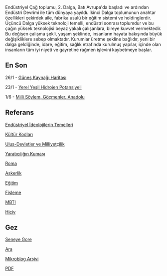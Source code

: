 
Endüstriyel Çağ toplumu, 2. Dalga, Batı Avrupa'da başladı ve ardından
Endüstri Devrimi ile tüm dünyaya yayıldı. İkinci Dalga toplumunun
anahtar özellikleri çekirdek aile, fabrika usulü bir eğitim sistemi ve
holdinglerdir. Üçüncü Dalga yüksek teknoloji temelli, endüstri sonrası
toplumdur ve bu çağın yüksek teknolojisi beyaz yakalı çalışanlara,
bireye kuvvet vermektedir. Bu değişen çalışma şekli, yaşam şeklinde,
insanların hayata bakışında büyük değişikliklere sebep
olmaktadır. Kurumlar üretme şekline bağlıdır, yeni bir dalga
geldiğinde, idare, eğitim, sağlık etrafında kurulmuş yapılar, içinde
olan insanların tüm iyi niyeti ve gayretine rağmen işlevini kaybetmeye
başlar.


## En Son

26/1 - [Güneş Kaynağı Haritası](2022/01/solar-map.html)

23/1 - [Yerel Yeşil Hidrojen Potansiyeli](2022/01/green-hydrogen.html)

1/6 - [Milli Söylem, Göçmenler, Anadolu](2020/07/gocebele-anadolu.html)

## Referans

[Endüstriyel İdeolojilerin Temelleri](2010/06/endustriyel-ideolojilerin-temelleri.html)

[Kültür Kodları](2006/07/kltr-kodlar.html)

[Ulus-Devletler ve Milliyetçilik](2013/09/ulus-devletler-ve-milliyetcilik.html)

[Yaratıcılığın Kumaşı](2009/04/yaratclgn-kumas.html)

[Roma](2018/10/roma.html)

[Askerlik](2007/08/askerlik.html)

[Eğitim](2018/10/egitim.html)

[Fişleme](2018/12/fisleme.html)

[MBTI](2019/08/mbti_tr.html)

[Hiciv](hiciv.html)

## Gez

[Seneye Gore](years.html)

[Ara](search.html)

[Mikroblog Arşivi](mbl/index.html)

[PDF](https://drive.google.com/uc?export=view&id=1MUWi8gkaZO0Qzn5YbEH-9HlAWJ4xDmD5)

